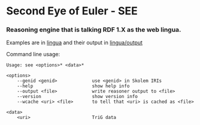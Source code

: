 # Second Eye of Euler - SEE

### Reasoning engine that is talking RDF 1.X as the web lingua.

Examples are in [lingua](https://github.com/eyereasoner/see-lingua/tree/main/lingua) and their output in [lingua/output](https://github.com/eyereasoner/see-lingua/tree/main/lingua/output)

Command line usage:
```
Usage: see <options>* <data>*

<options>
    --genid <genid>             use <genid> in Skolem IRIs
    --help                      show help info
    --output <file>             write reasoner output to <file>
    --version                   show version info
    --wcache <uri> <file>       to tell that <uri> is cached as <file>

<data>
    <uri>                       TriG data
```
